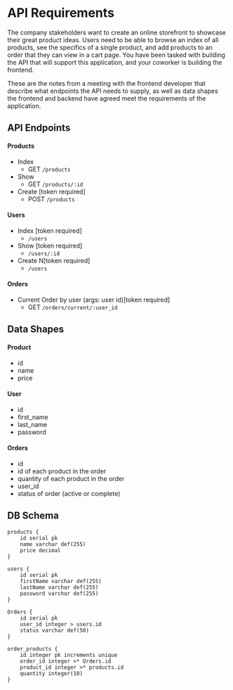 # API Requirements
The company stakeholders want to create an online storefront to showcase their great product ideas. Users need to be able to browse an index of all products, see the specifics of a single product, and add products to an order that they can view in a cart page. You have been tasked with building the API that will support this application, and your coworker is building the frontend.

These are the notes from a meeting with the frontend developer that describe what endpoints the API needs to supply, as well as data shapes the frontend and backend have agreed meet the requirements of the application.

## API Endpoints
#### Products
- Index
  - GET `/products`
- Show
  - GET `/products/:id`
- Create [token required]
  - POST `/products`


#### Users
- Index [token required]
  - `/users`
- Show [token required]
  - `/users/:id`
- Create N[token required]
  - `/users`

#### Orders
- Current Order by user (args: user id)[token required]
  - GET `/orders/current/:user_id`



## Data Shapes
#### Product
-  id
- name
- price


#### User
- id
- first_name
- last_name
- password

#### Orders
- id
- id of each product in the order
- quantity of each product in the order
- user_id
- status of order (active or complete)

## DB Schema

```
products {
	id serial pk
	name varchar def(255)
	price decimal
}

users {
	id serial pk
	firstName varchar def(255)
	lastName varchar def(255)
	password varchar def(255)
}

Orders {
	id serial pk
	user_id integer > users.id
	status varchar def(50)
}

order_products {
	id integer pk increments unique
	order_id integer >* Orders.id
	product_id integer >* products.id
	quantity integer(10)
}
```
